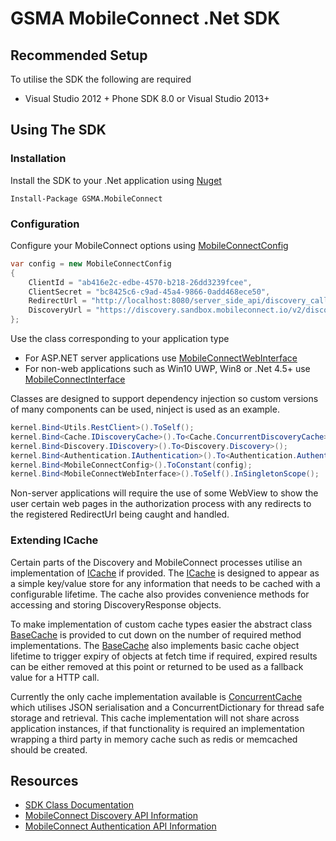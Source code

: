 # GSMA MobileConnect .Net SDK

## Recommended Setup

To utilise the SDK the following are required

- Visual Studio 2012 + Phone SDK 8.0 or Visual Studio 2013+

## Using The SDK

### Installation

Install the SDK to your .Net application using [Nuget](https://www.nuget.org/packages/GSMA.MobileConnect)

```posh
Install-Package GSMA.MobileConnect
```

### Configuration

Configure your MobileConnect options using [MobileConnectConfig](../Docs/GSMA.MobileConnect/MobileConnectConfig/README.md)

```csharp
var config = new MobileConnectConfig
{
    ClientId = "ab416e2c-edbe-4570-b218-26dd3239fcee",
    ClientSecret = "bc8425c6-c9ad-45a4-9866-0add468ece50",
    RedirectUrl = "http://localhost:8080/server_side_api/discovery_callback",
    DiscoveryUrl = "https://discovery.sandbox.mobileconnect.io/v2/discovery",
};
```

Use the class corresponding to your application type
- For ASP.NET server applications use [MobileConnectWebInterface](../Docs/GSMA.MobileConnect/MobileConnectWebInterface/README.md)
- For non-web applications such as Win10 UWP, Win8 or .Net 4.5+ use [MobileConnectInterface](../Docs/GSMA.MobileConnect/MobileConnectInterface/README.md)

Classes are designed to support dependency injection so custom versions of many components can be used, ninject is used as an example.

```csharp
kernel.Bind<Utils.RestClient>().ToSelf();
kernel.Bind<Cache.IDiscoveryCache>().To<Cache.ConcurrentDiscoveryCache>();
kernel.Bind<Discovery.IDiscovery>().To<Discovery.Discovery>();
kernel.Bind<Authentication.IAuthentication>().To<Authentication.Authentication>();
kernel.Bind<MobileConnectConfig>().ToConstant(config);
kernel.Bind<MobileConnectWebInterface>().ToSelf().InSingletonScope();
```

Non-server applications will require the use of some WebView to show the user certain web pages in the authorization process with any redirects to the registered RedirectUrl being caught and handled.

### Extending ICache

Certain parts of the Discovery and MobileConnect processes utilise an implementation of [ICache](../Docs/GSMA.MobileConnect.Cache/ICache) if provided.
The [ICache](../Docs/GSMA.MobileConnect.Cache/ICache) is designed to appear as a simple key/value store for any information that needs to be cached with a configurable lifetime.
The cache also provides convenience methods for accessing and storing DiscoveryResponse objects.

To make implementation of custom cache types easier the abstract class [BaseCache](../Docs/GSMA.MobileConnect.Cache/ICache) is provided to cut down on the number of required method implementations.
The [BaseCache](../Docs/GSMA.MobileConnect.Cache/ICache) also implements basic cache object lifetime to trigger expiry of objects at fetch time if required, expired results can be either removed at this point or returned to be used as a fallback value for a HTTP call.

Currently the only cache implementation available is [ConcurrentCache](../Docs/GSMA.MobileConnect.Cache/ConcurrentCache) which utilises JSON serialisation and a ConcurrentDictionary for thread safe storage and retrieval.
This cache implementation will not share across application instances, if that functionality is required an implementation wrapping a third party in memory cache such as redis or memcached should be created.

## Resources

- [SDK Class Documentation](../docs/README.md)
- [MobileConnect Discovery API Information](https://developer.mobileconnect.io/content/discovery-api-0)
- [MobileConnect Authentication API Information](https://developer.mobileconnect.io/content/mobile-connect-api)
